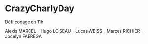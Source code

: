 # CrazyCharlyDay
Défi codage en 11h

Alexis MARCEL - Hugo LOISEAU - Lucas WEISS - Marcus RICHIER - Jocelyn FABREGA 
